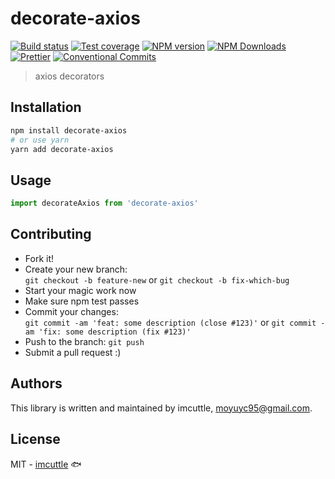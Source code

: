 # decorate-axios

[![Build status](https://img.shields.io/travis/imcuttle/decorate-axios/master.svg?style=flat-square)](https://travis-ci.org/imcuttle/decorate-axios)
[![Test coverage](https://img.shields.io/codecov/c/github/imcuttle/decorate-axios.svg?style=flat-square)](https://codecov.io/github/imcuttle/decorate-axios?branch=master)
[![NPM version](https://img.shields.io/npm/v/decorate-axios.svg?style=flat-square)](https://www.npmjs.com/package/decorate-axios)
[![NPM Downloads](https://img.shields.io/npm/dm/decorate-axios.svg?style=flat-square&maxAge=43200)](https://www.npmjs.com/package/decorate-axios)
[![Prettier](https://img.shields.io/badge/code_style-prettier-ff69b4.svg?style=flat-square)](https://prettier.io/)
[![Conventional Commits](https://img.shields.io/badge/Conventional%20Commits-1.0.0-yellow.svg?style=flat-square)](https://conventionalcommits.org)

> axios decorators

## Installation

```bash
npm install decorate-axios
# or use yarn
yarn add decorate-axios
```

## Usage

```javascript
import decorateAxios from 'decorate-axios'
```

## Contributing

- Fork it!
- Create your new branch:  
  `git checkout -b feature-new` or `git checkout -b fix-which-bug`
- Start your magic work now
- Make sure npm test passes
- Commit your changes:  
  `git commit -am 'feat: some description (close #123)'` or `git commit -am 'fix: some description (fix #123)'`
- Push to the branch: `git push`
- Submit a pull request :)

## Authors

This library is written and maintained by imcuttle, <a href="mailto:moyuyc95@gmail.com">moyuyc95@gmail.com</a>.

## License

MIT - [imcuttle](https://github.com/imcuttle) 🐟
